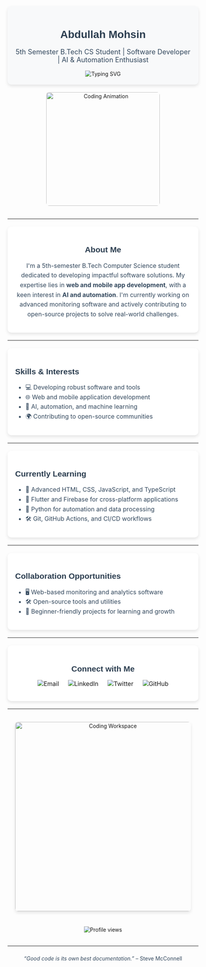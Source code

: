 <div align="center" style="padding: 20px; background: #f8f9fa; border-radius: 10px; box-shadow: 0 4px 8px rgba(0,0,0,0.1);">
  <h1 style="font-family: 'Arial', sans-serif; color: #2c3e50;">Abdullah Mohsin</h1>
  <p style="font-size: 18px; color: #34495e;">
    5th Semester B.Tech CS Student | Software Developer | AI & Automation Enthusiast
  </p>
  <img src="https://readme-typing-svg.demolab.com?font=Roboto&size=20&duration=3000&pause=1000&color=007BFF&center=true&vCenter=true&width=500&lines=Building+Innovative+Software+Solutions;Passionate+About+Web+%26+Mobile+Apps;Exploring+AI+%26+Automation;Contributing+to+Open-Source" alt="Typing SVG" />
</div>

<div align="center" style="padding: 20px;">
  <img src="https://media.giphy.com/media/qgQUggAC3Pfv687qPC/giphy.gif" alt="Coding Animation" width="300" style="border-radius: 8px;" />
</div>

---

<div style="padding: 20px; background: #ffffff; border-radius: 10px; box-shadow: 0 4px 8px rgba(0,0,0,0.1); margin: 20px 0;">
  <h2 style="font-family: 'Arial', sans-serif; color: #2c3e50; text-align: center;">About Me</h2>
  <p style="font-size: 16px; color: #34495e; line-height: 1.6; text-align: center;">
    I'm a 5th-semester B.Tech Computer Science student dedicated to developing impactful software solutions. My expertise lies in <strong>web and mobile app development</strong>, with a keen interest in <strong>AI and automation</strong>. I'm currently working on advanced monitoring software and actively contributing to open-source projects to solve real-world challenges.
  </p>
</div>

---

<div style="padding: 20px; background: #ffffff; border-radius: 10px; box-shadow: 0 4px 8px rgba(0,0,0,0.1); margin: 20px 0;">
  <h2 style="font-family: 'Arial', sans-serif; color: #2c3e50;">Skills & Interests</h2>
  <ul style="font-size: 16px; color: #34495e; line-height: 1.6;">
    <li>💻 Developing robust software and tools</li>
    <li>🌐 Web and mobile application development</li>
    <li>🤖 AI, automation, and machine learning</li>
    <li>🌍 Contributing to open-source communities</li>
  </ul>
</div>

---

<div style="padding: 20px; background: #ffffff; border-radius: 10px; box-shadow: 0 4px 8px rgba(0,0,0,0.1); margin: 20px 0;">
  <h2 style="font-family: 'Arial', sans-serif; color: #2c3e50;">Currently Learning</h2>
  <ul style="font-size: 16px; color: #34495e; line-height: 1.6;">
    <li>🎨 Advanced HTML, CSS, JavaScript, and TypeScript</li>
    <li>📱 Flutter and Firebase for cross-platform applications</li>
    <li>🐍 Python for automation and data processing</li>
    <li>🛠️ Git, GitHub Actions, and CI/CD workflows</li>
  </ul>
</div>

---

<div style="padding: 20px; background: #ffffff; border-radius: 10px; box-shadow: 0 4px 8px rgba(0,0,0,0.1); margin: 20px 0;">
  <h2 style="font-family: 'Arial', sans-serif; color: #2c3e50;">Collaboration Opportunities</h2>
  <ul style="font-size: 16px; color: #34495e; line-height: 1.6;">
    <li>🖥️ Web-based monitoring and analytics software</li>
    <li>🛠️ Open-source tools and utilities</li>
    <li>🌟 Beginner-friendly projects for learning and growth</li>
  </ul>
</div>

---

<div style="padding: 20px; background: #ffffff; border-radius: 10px; box-shadow: 0 4px 8px rgba(0,0,0,0.1); margin: 20px 0;">
  <h2 style="font-family: 'Arial', sans-serif; color: #2c3e50; text-align: center;">Connect with Me</h2>
  <p style="font-size: 16px; color: #34495e; text-align: center;">
    <a href="mailto:abdullahmohsinux@gmail.com" style="text-decoration: none; margin: 0 10px;">
      <img src="https://img.shields.io/badge/Email-D14836?style=for-the-badge&logo=gmail&logoColor=white" alt="Email" />
    </a>
    <a href="https://www.linkedin.com/in/abdullahmohsin" style="text-decoration: none; margin: 0 10px;">
      <img src="https://img.shields.io/badge/LinkedIn-0077B5?style=for-the-badge&logo=linkedin&logoColor=white" alt="LinkedIn" />
    </a>
    <a href="https://twitter.com/AbdullahM_U" style="text-decoration: none; margin: 0 10px;">
      <img src="https://img.shields.io/badge/Twitter-1DA1F2?style=for-the-badge&logo=twitter&logoColor=white" alt="Twitter" />
    </a>
    <a href="https://github.com/AbdullahMohsinU" style="text-decoration: none; margin: 0 10px;">
      <img src="https://img.shields.io/badge/GitHub-181717?style=for-the-badge&logo=github&logoColor=white" alt="GitHub" />
    </a>
  </p>
</div>

---

<div style="padding: 20px; text-align: center;">
  <img src="https://images.unsplash.com/photo-1516321318423-f06f85e504b3?ixlib=rb-4.0.3&auto=format&fit=crop&w=800&q=80" alt="Coding Workspace" width="500" style="border-radius: 8px; box-shadow: 0 4px 8px rgba(0,0,0,0.1);" />
</div>

<div align="center" style="padding: 20px;">
  <img src="https://komarev.com/ghpvc/?username=AbdullahMohsinU&color=007BFF" alt="Profile views" />
</div>

---

<div style="font-size: 14px; color: #34495e; text-align: center; padding: 10px;">
  <i>“Good code is its own best documentation.”</i> – Steve McConnell
</div>
